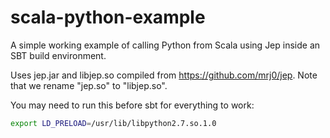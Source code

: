 scala-python-example
====================

A simple working example of calling Python from Scala using Jep inside an SBT build environment.

Uses jep.jar and libjep.so compiled from https://github.com/mrj0/jep. Note that we rename "jep.so" to "libjep.so".

You may need to run this before sbt for everything to work:
```bash
export LD_PRELOAD=/usr/lib/libpython2.7.so.1.0
```
